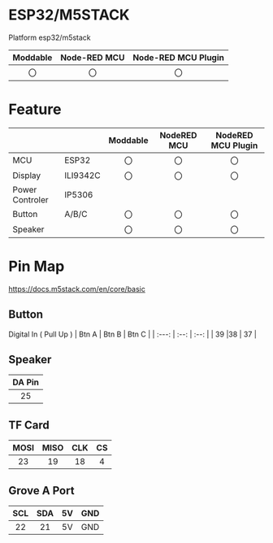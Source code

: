 # ESP32/M5STACK
Platform esp32/m5stack

|Moddable|Node-RED MCU|Node-RED MCU Plugin|
|:--:|:--:|:--:|
|〇|〇|〇|

# Feature
| | | Moddable | NodeRED MCU | NodeRED MCU Plugin|
|:--|:--|:--: |:--: |:--:|
| MCU | ESP32 | 〇 | 〇 | 〇 |  
| Display | ILI9342C | 〇   | 〇   | 〇   |
|Power Controler|IP5306||||
| Button  | A/B/C | 〇  | 〇  | 〇  |
| Speaker |     | 〇 | 〇 | 〇 |

# Pin Map
https://docs.m5stack.com/en/core/basic

## Button 
Digital In ( Pull Up )
| Btn A | Btn B | Btn C |
| :---: | :--: | :--: |
| 39  |38  | 37 |

## Speaker
| DA Pin |
| :----: |
| 25     |

## TF Card
| MOSI | MISO | CLK | CS  |
| :--: | :--: | :-: | :-: |
| 23   | 19   | 18  | 4   |

## Grove A Port
| SCL | SDA | 5V  | GND |
| :-: | :-: | :-: | :-: |
| 22  | 21  | 5V  | GND |
